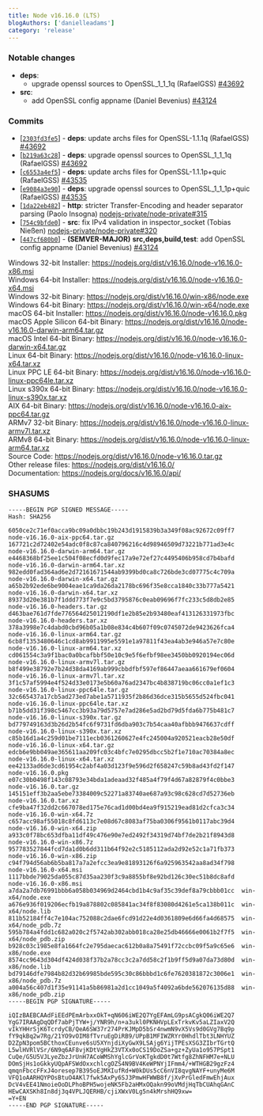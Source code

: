 ```yaml
---
title: Node v16.16.0 (LTS)
blogAuthors: ['danielleadams']
category: 'release'
---
```


### Notable changes

* **deps**:
  * upgrade openssl sources to OpenSSL\_1\_1\_1q (RafaelGSS) [#43692](https://github.com/nodejs/node/pull/43692)
* **src**:
  * add OpenSSL config appname (Daniel Bevenius) [#43124](https://github.com/nodejs/node/pull/43124)

### Commits

* \[[`2303fd3fe5`](https://github.com/nodejs/node/commit/2303fd3fe5)] - **deps**: update archs files for OpenSSL-1.1.1q (RafaelGSS) [#43692](https://github.com/nodejs/node/pull/43692)
* \[[`b219a63c28`](https://github.com/nodejs/node/commit/b219a63c28)] - **deps**: upgrade openssl sources to OpenSSL\_1\_1\_1q (RafaelGSS) [#43692](https://github.com/nodejs/node/pull/43692)
* \[[`c6553a4ef5`](https://github.com/nodejs/node/commit/c6553a4ef5)] - **deps**: update archs files for OpenSSL-1.1.1p+quic (RafaelGSS) [#43535](https://github.com/nodejs/node/pull/43535)
* \[[`e9084a3e90`](https://github.com/nodejs/node/commit/e9084a3e90)] - **deps**: upgrade openssl sources to OpenSSL\_1\_1\_1p+quic (RafaelGSS) [#43535](https://github.com/nodejs/node/pull/43535)
* \[[`1da22eb482`](https://github.com/nodejs/node/commit/1da22eb482)] - **http**: stricter Transfer-Encoding and header separator parsing (Paolo Insogna) [nodejs-private/node-private#315](https://github.com/nodejs-private/node-private/pull/315)
* \[[`754c9bfde0`](https://github.com/nodejs/node/commit/754c9bfde0)] - **src**: fix IPv4 validation in inspector\_socket (Tobias Nießen) [nodejs-private/node-private#320](https://github.com/nodejs-private/node-private/pull/320)
* \[[`447cf680b0`](https://github.com/nodejs/node/commit/447cf680b0)] - **(SEMVER-MAJOR)** **src,deps,build,test**: add OpenSSL config appname (Daniel Bevenius) [#43124](https://github.com/nodejs/node/pull/43124)

Windows 32-bit Installer: https://nodejs.org/dist/v16.16.0/node-v16.16.0-x86.msi<br>
Windows 64-bit Installer: https://nodejs.org/dist/v16.16.0/node-v16.16.0-x64.msi<br>
Windows 32-bit Binary: https://nodejs.org/dist/v16.16.0/win-x86/node.exe<br>
Windows 64-bit Binary: https://nodejs.org/dist/v16.16.0/win-x64/node.exe<br>
macOS 64-bit Installer: https://nodejs.org/dist/v16.16.0/node-v16.16.0.pkg<br>
macOS Apple Silicon 64-bit Binary: https://nodejs.org/dist/v16.16.0/node-v16.16.0-darwin-arm64.tar.gz<br>
macOS Intel 64-bit Binary: https://nodejs.org/dist/v16.16.0/node-v16.16.0-darwin-x64.tar.gz<br>
Linux 64-bit Binary: https://nodejs.org/dist/v16.16.0/node-v16.16.0-linux-x64.tar.xz<br>
Linux PPC LE 64-bit Binary: https://nodejs.org/dist/v16.16.0/node-v16.16.0-linux-ppc64le.tar.xz<br>
Linux s390x 64-bit Binary: https://nodejs.org/dist/v16.16.0/node-v16.16.0-linux-s390x.tar.xz<br>
AIX 64-bit Binary: https://nodejs.org/dist/v16.16.0/node-v16.16.0-aix-ppc64.tar.gz<br>
ARMv7 32-bit Binary: https://nodejs.org/dist/v16.16.0/node-v16.16.0-linux-armv7l.tar.xz<br>
ARMv8 64-bit Binary: https://nodejs.org/dist/v16.16.0/node-v16.16.0-linux-arm64.tar.xz<br>
Source Code: https://nodejs.org/dist/v16.16.0/node-v16.16.0.tar.gz<br>
Other release files: https://nodejs.org/dist/v16.16.0/<br>
Documentation: https://nodejs.org/docs/v16.16.0/api/

### SHASUMS

```
-----BEGIN PGP SIGNED MESSAGE-----
Hash: SHA256

6050ce2c71ef0acca9bc09a0dbbc19b243d1915839b3a349f08ac92672c09ff7  node-v16.16.0-aix-ppc64.tar.gz
167721c2d72402e54adc0f8c87ca840796216c4d98946509d73221b771ad3e4c  node-v16.16.0-darwin-arm64.tar.gz
e4468368bf25ee1c504f08ecfd0d9fec17a9e72ef27c4495406b958cd7b4bafd  node-v16.16.0-darwin-arm64.tar.xz
982edd0fad364ad6e2d72161671544ab9399bd0ca8c726bde3cd07775c4c709a  node-v16.16.0-darwin-x64.tar.gz
a65b2b92ede6be9004eae1ca9da26da2178bc696f35e8cca1840c33b777a5421  node-v16.16.0-darwin-x64.tar.xz
89373d20e381b7f1ddd773f7e9c5bd3795876c0eab09696f7fc233c5d8db2e85  node-v16.16.0-headers.tar.gz
d463bae761d7fde776564d25012190df1e2b85e2b93480eaf413126331973fbc  node-v16.16.0-headers.tar.xz
378a3998e7c4dabd0cbd96b05a1b08e834c4b607f09c0745072de9423626fca4  node-v16.16.0-linux-arm64.tar.gz
6cb8f1353480646c1cd8ab9911995e5591e1a97811f43ea4ab3e946a57e7c80e  node-v16.16.0-linux-arm64.tar.xz
cd061554c3a9f1bac0a0bcafbbf50e10c9e5f6efbf98ee3450bb0920194ec06d  node-v16.16.0-linux-armv7l.tar.gz
b8f499e38792e7b24d38da4169ab999cbbdfbf597ef86447aeaa661679ef0604  node-v16.16.0-linux-armv7l.tar.xz
3f1c57af5994e4f524d33e0173e5b60a76ad2347bc4b838719bc06cc0a1ef1c3  node-v16.16.0-linux-ppc64le.tar.gz
32c665437a17cb5ad273ed7abe1a5711935f2b86d36dce315b5655d524fbc041  node-v16.16.0-linux-ppc64le.tar.xz
b71b5dd31f398c5467cc3b93a79d5757e7ad286e5ad2bd79d5fda6b775b481c7  node-v16.16.0-linux-s390x.tar.gz
bd779749163d3b26d2b54fc6f9731fd6dba903c7b54caa40afbbb9476637cdff  node-v16.16.0-linux-s390x.tar.xz
c85b16d1a4c259d01be7111ecb0361260627e4fc245004a920521eacb28e50df  node-v16.16.0-linux-x64.tar.gz
edcb6e9bb049ae365611aa209fc03c4bfc7e0295dbcc5b2f1e710ac70384a8ec  node-v16.16.0-linux-x64.tar.xz
ee42133ad6de3cd61954c2abf4a03d123f9e596d2f658247c59b8ad43fd2f147  node-v16.16.0.pkg
e07c30b0498f143c08793e34bda1adeaad32f485a4f79f4d67a82879f4c0bbe3  node-v16.16.0.tar.gz
145151eff3b2aa5ebe73384009c52271a83740ae687a93c98c628cd7d52736eb  node-v16.16.0.tar.xz
cfe9ba47f32dd2c667078ed175e76cad1d00bd4ea9f915219ead81d2cfca3c34  node-v16.16.0-win-x64.7z
c657acc98af55018c8fd6113c7e08d67c8083af75ba0306f9561b0117abc39d4  node-v16.16.0-win-x64.zip
a933c0f78bc653dfba11df49c476e90e7ed2492f34319d74bf7de2b21f8943d8  node-v16.16.0-win-x86.7z
957783527844fcd7da1d0b6dd311b64f92e2c5185112ada2d92e52c1a71fb373  node-v16.16.0-win-x86.zip
c94f794d56ab6b5ba817a7a2efcc3ea9e81893126f6a925963542aa8ad34f798  node-v16.16.0-x64.msi
1117bbde79025da055c87d35aa230f3c9a8855bf8e92bd126c30ec51b8dc8afd  node-v16.16.0-x86.msi
a7da2a7db76991bbb6a058b034969d2464cbd1b4c9af35c39def8a79cbbb01cc  win-x64/node.exe
a676e936f019206ecfb19a878802c085841ac34f8f83080d4261e5ca138b011c  win-x64/node.lib
811b52184ff4c7e104ac752088c2dae6fcd91d22e4d0361809e6d66fa4d68575  win-x64/node_pdb.7z
595b784a4fdd1c682a020c2f5742ab302abb018ca28e25db46666e0061b2f7f5  win-x64/node_pdb.zip
b928c03c1985e8fa1664fc2e795daecac612b0a8a75491f72ccbc09f5a9c65e6  win-x86/node.exe
8574cc9643d304df424d038f37b2a78cc3c2a7dd58c2f1b9ff5d9a07da73d80d  win-x86/node.lib
bd79146dfe7984b82d32b69985bde595c30c86bbbd1c6fe7620381872c3006e1  win-x86/node_pdb.7z
a004a56c407d1f35e91141a5b86981a2d1cc1049a5f4092a6bde562076135d88  win-x86/node_pdb.zip
-----BEGIN PGP SIGNATURE-----

iQIzBAEBCAAdFiEEdPEmArbxxOkT+qN606iWE2Q7YgEFAmLG9psACgkQ06iWE2Q7
YgG7IRAAgDqQDf7abPjTYW+j/YNR9h/n+a3ukl0PKNHVpLExTrkvKv5aLZIaxV2Q
vIkYHHrSjK6TcrdyCB/QeA6SW37r274PrKJMpD5bSr4nwmN9vX5Vs9d0GVg7Bq9p
fY9qkBq2w7Rg/21YO9vOIM8fTvruEgDiRB9/UPpB1MFIWZRYr0HhdlTbt3LNHYUZ
D2ZpN3pom5BCthoxCEunve6sU5XYnjdiXyGwX9LSAjg6YijTPEsXSG3ZIbrTGrtQ
L5wlHVRlVSr/6N9q6AF8vjKDtVgHkZ3VTXx0oCS19DoZSa+gz+ZyUa1o957PSpt1
CuQe/G5U5VJLyeZbzJrUnH7ACoWMShYglcGrVoKTgkdD0t7Wtfg8ZhNFHM7e+NLU
DOmSjHs1oGkkyUQpAFSWdOxxchlcgOZS4N9BV4KeWPNYjIFmm4/+WTHGB29gzFz4
qmqnFbccFFxJ4oresep7B395oEJMXIufRd+W0kDUs5cC6nVI8qvgNAYF+unyMe6M
VFQ1oAARHQYPOsBtuO4AKl7fwk5AxPy6SJ3PmwHFWWB8f/jXvPrGledFmwEhjAux
DcV4vEE41NmoieOoDLPhoBPH5wojeNK5Fb2aHMxOQakn99oVMdjHqTbCUAhqGAnC
HEwCAXSKh8In8dj3q4VPLJQERHB/cjiXWxV0Lg5n4kMrshHQ9xw=
=Y+EN
-----END PGP SIGNATURE-----

```
